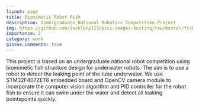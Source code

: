 ```yaml
---
layout: page
title: Biomimetic Robot Fish
description: Undergraduate National Robotics Competition Project
img: https://github.com/JackTony123/picx-images-hosting/raw/master/fish_demo_undergraduate.4ckvdgb8od.gif
importance: 2
category: work
giscus_comments: true
---
```


This project is based on an undergraduate national robot competition using biomimetic fish structure design for underwater robots. The aim is to use a robot to detect the leaking point of the tube underwater. We use STM32F407ZET6 embedded board and OpenCV camera module to incorporate the computer vision algorithm and PID controller for the robot fish to ensure it can swim under the water and detect all leaking pointspoints quickly.
